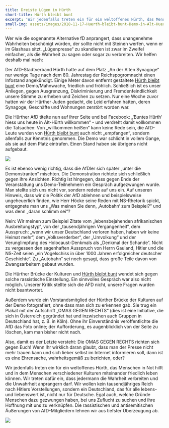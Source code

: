 ```yaml
---
title: Dreiste Lügen in Hürth
short-title: Hürth bleibt bunt
excerpt: 'Wir jedenfalls treten ein für ein weltoffenes Hürth, das Menschen in Not hilft und in dem Menschen verschiedener Kulturen miteinander friedlich leben können.'
small-img: assets/images/2018-11-17-Huerth-bleibt-bunt-Demo-in-Alt-Huerth-small.jpg
---
```



Wer wie die sogenannte Alternative fD anprangert, dass unangenehme Wahrheiten beschönigt würden, der sollte nicht mit Steinen werfen, wenn er im Glashaus sitzt. „Lügenpresse“ zu skandieren ist zwar im Zweifel einfacher, als die Wahrheit zu sagen oder sogar zu verbreiten. Wir helfen deshalb mal nach:

Der AfD-Stadtverband Hürth hatte auf dem Platz „An der Alten Synagoge“ nur wenige Tage nach dem 80. Jahrestag der Reichspogromnacht einen Infostand angekündigt. Einige Meter davon entfernt gestaltete <a href="https://huerth-bleibt-bunt.de/">Hürth bleibt bunt</a> eine Demo/Mahnwache, friedlich und fröhlich. Schließlich ist es unser Anliegen, gegen Ausgrenzung, Diskriminierung und Fremdenfeindlichkeit unsere Stimme zu erheben und Zeichen zu setzen. Nur eine Woche zuvor hatten wir der Hürther Juden gedacht, die Leid erfahren hatten, deren Synagoge, Geschäfte und Wohnungen zerstört worden war. 

Die Hürther AfD titelte nun auf ihrer Seite und bei Facebook: „‘Buntes Hürth‘ hiess uns heute in Alt-Hürth willkommen“ - und verdreht damit vollkommen die Tatsachen: Von „willkommen heißen“ kann keine Rede sein, die AfD-Leute wurden von <a href="https://huerth-bleibt-bunt.de/">Hürth bleibt bunt</a> auch nicht „empfangen“, sondern allenfalls zur Kenntnis genommen. Die Demo war schlicht in vollem Gange, als sie auf dem Platz eintrafen. Einen Stand haben sie übrigens nicht aufgebaut.

<img src="{{ site.url }}assets/images/2018ScreenshotAFD.png">


Es ist ebenso wenig richtig, dass die AfDler sich später „unter die Demonstranten“ mischten. Die Demonstration richtete sich schließlich gegen ihre Ansichten. Richtig ist hingegen, dass gegen Ende der Veranstaltung uns Demo-Teilnehmern ein Gespräch aufgezwungen wurde. Man stellte sich uns nicht vor, sondern redete auf uns ein. Auf unseren Hinweis, dass wir die Politik der AfD ablehnen und beispielsweise ungeheuerlich finden, wie Herr Höcke seine Reden mit NS-Rhetorik spickt, entgegnete man uns „Was meinen Sie denn, ‚Autobahn‘ zum Beispiel?“ und was denn „daran schlimm sei“? 

Nein: Wir meinen zum Beispiel Zitate vom „lebensbejahenden afrikanischen Ausbreitungstyp“, von der „tausendjährigen Vergangenheit“, dem Ausspruch: „wenn wir unser Deutschland verloren haben, haben wir keine Heimat mehr“, dem „Volksverderber“, der „Umvolkung“ und der Verunglimpfung des Holocaust-Denkmals als „Denkmal der Schande“. Nicht zu vergessen den sagenhaften Ausspruch von Herrn Gauland, Hitler und die NS-Zeit seien „ein Vogelschiss in über 1000 Jahren erfolgreicher deutscher Geschichte“. Zu „Autobahn“ sei noch gesagt, dass große Teile davon von Zwangsarbeitern gebaut wurden.

Die Hürther Brücke der Kulturen und <a href="https://huerth-bleibt-bunt.de/">Hürth bleibt bunt</a> wendet sich gegen solche rassistische Einstellung. Ein sinnvolles Gespräch war also nicht möglich. Unserer Kritik stellte sich die AFD nicht, unsere Fragen wurden nicht beantwortet. 

Außerdem wurde ein Vorstandsmitglied der Hürther Brücke der Kulturen auf der Demo fotografiert, ohne dass man sich zu erkennen gab. Sie trug ein Plakat mit der Aufschrift „OMAS GEGEN RECHTS“ (dies ist eine Initiative, die sich in Österreich gegründet hat und inzwischen auch Gruppen in Deutschland hat, z. B. in Köln). Ohne ihr Einverständnis veröffentlichte die AfD das Foto online; der Aufforderung, es augenblicklich von der Seite zu löschen, kam man bisher nicht nach. 

Also, damit es der Letzte versteht: Die OMAS GEGEN RECHTS richten sich gegen Euch! Wenn Ihr wirklich daran glaubt, dass man der Presse nicht mehr trauen kann und sich lieber selbst im Internet informieren soll, dann ist es eine Ehrensache, wahrheitsgemäß zu berichten, oder?

Wir jedenfalls treten ein für ein weltoffenes Hürth, das Menschen in Not hilft und in dem Menschen verschiedener Kulturen miteinander friedlich leben können. Wir treten dafür ein, dass jedermann die Wahrheit verbreiten und die Unwahrheit anprangern darf. Wir wollen kein tausendjähriges Reich nach Hitlers Vorstellungen, sondern ein Deutschland, das für alle lebens- und liebenswert ist, nicht nur für Deutsche. Egal auch, welche Gründe Menschen dazu gezwungen haben, bei uns Zuflucht zu suchen und ihre Hoffnung mit uns zu verknüpfen. Die rassistischen und antisemitischen Äußerungen von AfD-Mitgliedern lehnen wir aus tiefster Überzeugung ab.

<img src="{{ site.url }}assets/images/2018-11-17-Huerth-bleibt-bunt-Demo-in-Alt-Huerth-am-17-11-2018-01.JPG">

